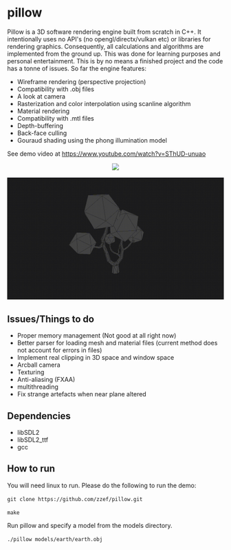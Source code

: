 # pillow

Pillow is a 3D software rendering engine built from scratch in C++. It intentionally uses no API's (no opengl/directx/vulkan etc) or libraries for rendering graphics. Consequently, all calculations and algorithms are implemented from the ground up. This was done for learning purposes and personal entertainment. This is by no means a finished project and the code has a tonne of issues. So far the engine features:

- Wireframe rendering (perspective projection)
- Compatibility with .obj files
- A look at camera
- Rasterization and color interpolation using scanline algorithm
- Material rendering 
- Compatibility with .mtl files
- Depth-buffering
- Back-face culling
- Gouraud shading using the phong illumination model

See demo video at https://www.youtube.com/watch?v=SThUD-unuao 


<p align="center">
  <img src="https://raw.githubusercontent.com/zzef/pillow/master/docs/sample3.gif">
</p>

<p align="center">
  <img src="https://raw.githubusercontent.com/zzef/pillow/master/docs/sample.gif">
</p>

## Issues/Things to do
- Proper memory management (Not good at all right now)
- Better parser for loading mesh and material files (current method does not account for errors in files)
- Implement real clipping in 3D space and window space
- Arcball camera
- Texturing
- Anti-aliasing (FXAA)
- multithreading
- Fix strange artefacts when near plane altered

## Dependencies
- libSDL2
- libSDL2_ttf
- gcc

## How to run
You will need linux to run. Please do the following to run the demo:

`git clone https://github.com/zzef/pillow.git`

`make`

Run pillow and specify a model from the models directory.

`./pillow models/earth/earth.obj`
